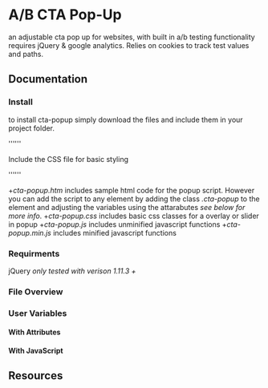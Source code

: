 # A/B CTA Pop-Up
an adjustable cta pop up for websites, with built in a/b testing functionality requires jQuery &amp; google analytics. Relies on cookies to track test values and paths.

## Documentation

### Install

to install cta-popup simply download the files and include them in your project folder.

'''<script src="cta-popup.js"></script>'''

Include the CSS file for basic styling

'''<link rel="stylesheet" href="cta-popup.css">'''

+*cta-popup.htm* includes sample html code for the popup script. However you can add the script to any element by adding the class *.cta-popup* to the element and adjusting the variables using the attarabutes *see below for more info*.
+*cta-popup.css* includes basic css classes for a overlay or slider in popup
+*cta-popup.js* includes unminified javascript functions
+*cta-popup.min.js* includes minified javascript functions

### Requirments

jQuery *only tested with verison 1.11.3 +*

### File Overview



### User Variables

#### With Attributes
#### With JavaScript


## Resources
